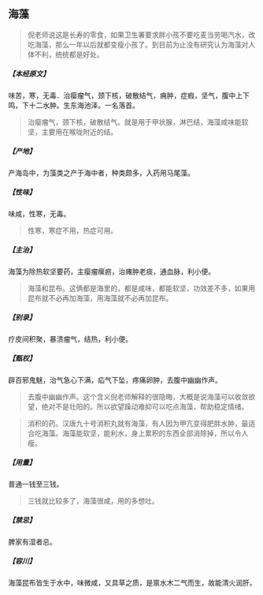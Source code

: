 ## 海藻

> 倪老师说这是长寿的零食，如果卫生署要求胖小孩不要吃麦当劳喝汽水，改吃海藻，那么一年以后就都变瘦小孩了。到目前为止没有研究认为海藻对人体不利，统统都是好处。

##### 【本经原文】
味苦，寒，无毒．治瘿瘤气，颈下核，破散结气，痈肿，症瘕，坚气，腹中上下鸣，下十二水肿。生东海池泽。一名落首。

> 治瘿瘤气，颈下核，破散结气。就是用于甲状腺，淋巴结，海藻咸味能软坚，主要用在喉咙附近的结。

##### 【产地】
产海岛中，为藻类之产于海中者，种类颇多，入药用马尾藻。
##### 【性味】
味咸，性寒，无毒。

> 性寒，寒症不用，热症可用。

##### 【主治】
海藻为除热软坚要药，主瘿瘤瘰疬，治瘫肿老痰，通血脉，利小便。

> 海藻和昆布‍‍。这俩都是海里的，都是咸味，都能软坚，功效差不多，如果用昆布就不必再加海藻，用海藻就不必再加昆布。

##### 【别录】
疗皮间积聚，暴溃瘤气，结热，利小便。
##### 【甄权】
辟百邪鬼魅，治气急心下满，疝气下坠，疼痛卵肿，去腹中幽幽作声。

> 去腹中幽幽作声。这个含义倪老师解释的很隐晦，大概是说海藻可以收敛欲望，绝对不是壮阳的。所以欲望躁动难抑可以吃点海藻，帮助稳定情绪。

> 消积的药。汉唐九十号消积丸就有海藻，有人因为甲亢变得肥胖水肿，最适合吃海藻。海藻能软坚，能利水，身上累积的东西全部消除掉，所以令人瘦。

##### 【用量】
普通一钱至三钱。

> 三钱就比较多了，海藻很咸，用的多想吐。

##### 【禁忌】
脾家有湿者忌。
##### 【容川】
海藻昆布皆生于水中，味微咸，又具草之质，是禀水木二气而生，故能清火润肝。